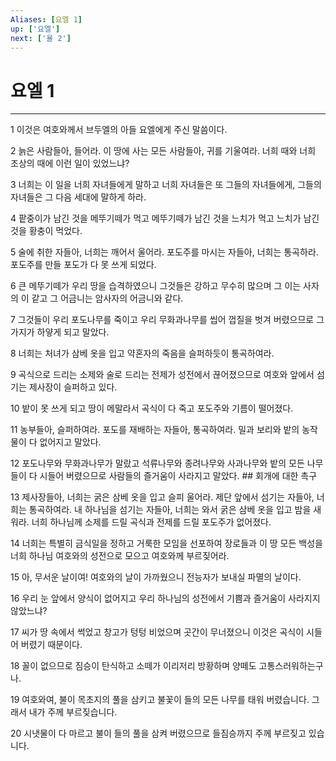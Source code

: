 ```yaml
---
Aliases: [요엘 1]
up: ['요엘']
next: ['욜 2']
---
```

# 요엘 1

***


1 이것은 여호와께서 브두엘의 아들 요엘에게 주신 말씀이다. 

2 늙은 사람들아, 들어라. 이 땅에 사는 모든 사람들아, 귀를 기울여라. 너희 때와 너희 조상의 때에 이런 일이 있었느냐? 

3 너희는 이 일을 너희 자녀들에게 말하고 너희 자녀들은 또 그들의 자녀들에게, 그들의 자녀들은 그 다음 세대에 말하게 하라. 

4 팥중이가 남긴 것을 메뚜기떼가 먹고 메뚜기떼가 남긴 것을 느치가 먹고 느치가 남긴 것을 황충이 먹었다. 

5 술에 취한 자들아, 너희는 깨어서 울어라. 포도주를 마시는 자들아, 너희는 통곡하라. 포도주를 만들 포도가 다 못 쓰게 되었다. 

6 큰 메뚜기떼가 우리 땅을 습격하였으니 그것들은 강하고 무수히 많으며 그 이는 사자의 이 같고 그 어금니는 암사자의 어금니와 같다. 

7 그것들이 우리 포도나무를 죽이고 우리 무화과나무를 씹어 껍질을 벗겨 버렸으므로 그 가지가 하얗게 되고 말았다. 

8 너희는 처녀가 삼베 옷을 입고 약혼자의 죽음을 슬퍼하듯이 통곡하여라. 

9 곡식으로 드리는 소제와 술로 드리는 전제가 성전에서 끊어졌으므로 여호와 앞에서 섬기는 제사장이 슬퍼하고 있다. 

10 밭이 못 쓰게 되고 땅이 메말라서 곡식이 다 죽고 포도주와 기름이 떨어졌다. 

11 농부들아, 슬퍼하여라. 포도를 재배하는 자들아, 통곡하여라. 밀과 보리와 밭의 농작물이 다 없어지고 말았다. 

12 포도나무와 무화과나무가 말랐고 석류나무와 종려나무와 사과나무와 밭의 모든 나무들이 다 시들어 버렸으므로 사람들의 즐거움이 사라지고 말았다. ## 회개에 대한 촉구 

13 제사장들아, 너희는 굵은 삼베 옷을 입고 슬피 울어라. 제단 앞에서 섬기는 자들아, 너희는 통곡하여라. 내 하나님을 섬기는 자들아, 너희는 와서 굵은 삼베 옷을 입고 밤을 새워라. 너희 하나님께 소제를 드릴 곡식과 전제를 드릴 포도주가 없어졌다. 

14 너희는 특별히 금식일을 정하고 거룩한 모임을 선포하여 장로들과 이 땅 모든 백성을 너희 하나님 여호와의 성전으로 모으고 여호와께 부르짖어라. 

15 아, 무서운 날이여! 여호와의 날이 가까웠으니 전능자가 보내실 파멸의 날이다. 

16 우리 눈 앞에서 양식이 없어지고 우리 하나님의 성전에서 기쁨과 즐거움이 사라지지 않았느냐? 

17 씨가 땅 속에서 썩었고 창고가 텅텅 비었으며 곳간이 무너졌으니 이것은 곡식이 시들어 버렸기 때문이다. 

18 꼴이 없으므로 짐승이 탄식하고 소떼가 이리저리 방황하며 양떼도 고통스러워하는구나. 

19 여호와여, 불이 목초지의 풀을 삼키고 불꽃이 들의 모든 나무를 태워 버렸습니다. 그래서 내가 주께 부르짖습니다. 

20 시냇물이 다 마르고 불이 들의 풀을 삼켜 버렸으므로 들짐승까지 주께 부르짖고 있습니다.
